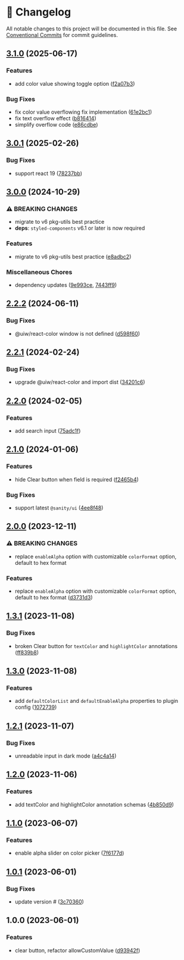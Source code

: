 <!-- markdownlint-disable --><!-- textlint-disable -->

# 📓 Changelog

All notable changes to this project will be documented in this file. See
[Conventional Commits](https://conventionalcommits.org) for commit guidelines.

## [3.1.0](https://github.com/cositehq/sanity-plugin-simpler-color-input/compare/v3.0.1...v3.1.0) (2025-06-17)

### Features

- add color value showing toggle option ([f2a07b3](https://github.com/cositehq/sanity-plugin-simpler-color-input/commit/f2a07b3cdfde525d9bd3c7957685378a1aeefc6a))

### Bug Fixes

- fix color value overflowing fix implementation ([61e2bc1](https://github.com/cositehq/sanity-plugin-simpler-color-input/commit/61e2bc1620b45b88b0d7defe6c61b0662d8bd28f))
- fix text overflow effect ([b816414](https://github.com/cositehq/sanity-plugin-simpler-color-input/commit/b8164140972accf0240f7b705e6aefa77bf9541d))
- simplify overflow code ([e86cdbe](https://github.com/cositehq/sanity-plugin-simpler-color-input/commit/e86cdbe61581380f7c74e695b36625dee99a2cf3))

## [3.0.1](https://github.com/cositehq/sanity-plugin-simpler-color-input/compare/v3.0.0...v3.0.1) (2025-02-26)

### Bug Fixes

- support react 19 ([78237bb](https://github.com/cositehq/sanity-plugin-simpler-color-input/commit/78237bb6ed8b480ffccc34276588e999c2dfe516))

## [3.0.0](https://github.com/cositehq/sanity-plugin-simpler-color-input/compare/v2.2.2...v3.0.0) (2024-10-29)

### ⚠ BREAKING CHANGES

- migrate to v6 pkg-utils best practice
- **deps**: `styled-components` v6.1 or later is now required

### Features

- migrate to v6 pkg-utils best practice ([e8adbc2](https://github.com/cositehq/sanity-plugin-simpler-color-input/commit/e8adbc29cefcb3dd083e36d3941b5962a4411eab))

### Miscellaneous Chores

- dependency updates ([9e993ce](https://github.com/cositehq/sanity-plugin-simpler-color-input/commit/9e993cef928d9007aac92c7dd71e339fa9804fc1), [7443ff9](https://github.com/cositehq/sanity-plugin-simpler-color-input/commit/7443ff9c49049e962773111f478b557d0a0599f3))

## [2.2.2](https://github.com/cositehq/sanity-plugin-simpler-color-input/compare/v2.2.1...v2.2.2) (2024-06-11)

### Bug Fixes

- @uiw/react-color window is not defined ([d598f60](https://github.com/cositehq/sanity-plugin-simpler-color-input/commit/d598f6008ba651b2d63b4768357bada6d20a97c5))

## [2.2.1](https://github.com/cositehq/sanity-plugin-simpler-color-input/compare/v2.2.0...v2.2.1) (2024-02-24)

### Bug Fixes

- upgrade @uiw/react-color and import dist ([34201c6](https://github.com/cositehq/sanity-plugin-simpler-color-input/commit/34201c66b2ec8f23e5e2d549e7b65c7fbc197719))

## [2.2.0](https://github.com/cositehq/sanity-plugin-simpler-color-input/compare/v2.1.0...v2.2.0) (2024-02-05)

### Features

- add search input ([75adc1f](https://github.com/cositehq/sanity-plugin-simpler-color-input/commit/75adc1fa6def344740050aabc96b890c4025390c))

## [2.1.0](https://github.com/cositehq/sanity-plugin-simpler-color-input/compare/v2.0.0...v2.1.0) (2024-01-06)

### Features

- hide Clear button when field is required ([f2465b4](https://github.com/cositehq/sanity-plugin-simpler-color-input/commit/f2465b4e17e250a2972444730684e72d5c3d9f97))

### Bug Fixes

- support latest `@sanity/ui` ([4ee8f48](https://github.com/cositehq/sanity-plugin-simpler-color-input/commit/4ee8f4846acd5028e212e213d4f9cc1e0016bf5e))

## [2.0.0](https://github.com/cositehq/sanity-plugin-simpler-color-input/compare/v1.3.1...v2.0.0) (2023-12-11)

### ⚠ BREAKING CHANGES

- replace `enableAlpha` option with customizable `colorFormat` option, default to hex format

### Features

- replace `enableAlpha` option with customizable `colorFormat` option, default to hex format ([d3731d3](https://github.com/cositehq/sanity-plugin-simpler-color-input/commit/d3731d3c92cd7d0d257611d7c8789040c6addd16))

## [1.3.1](https://github.com/cositehq/sanity-plugin-simpler-color-input/compare/v1.3.0...v1.3.1) (2023-11-08)

### Bug Fixes

- broken Clear button for `textColor` and `highlightColor` annotations ([ff839b8](https://github.com/cositehq/sanity-plugin-simpler-color-input/commit/ff839b8156170d1b0a1d97c3df075a3c14fdc99d))

## [1.3.0](https://github.com/cositehq/sanity-plugin-simpler-color-input/compare/v1.2.1...v1.3.0) (2023-11-08)

### Features

- add `defaultColorList` and `defaultEnableAlpha` properties to plugin config ([1072739](https://github.com/cositehq/sanity-plugin-simpler-color-input/commit/1072739821ad7fdb5701fec9e314cc79d9b8947f))

## [1.2.1](https://github.com/cositehq/sanity-plugin-simpler-color-input/compare/v1.2.0...v1.2.1) (2023-11-07)

### Bug Fixes

- unreadable input in dark mode ([a4c4a14](https://github.com/cositehq/sanity-plugin-simpler-color-input/commit/a4c4a14b0fe32dae7b40c2c6502e94ac69261356))

## [1.2.0](https://github.com/cositehq/sanity-plugin-simpler-color-input/compare/v1.1.0...v1.2.0) (2023-11-06)

### Features

- add textColor and highlightColor annotation schemas ([4b850d9](https://github.com/cositehq/sanity-plugin-simpler-color-input/commit/4b850d94f53f38dca0b83b233dbf65d7a0e1d058))

## [1.1.0](https://github.com/cositehq/sanity-plugin-simpler-color-input/compare/v1.0.1...v1.1.0) (2023-06-07)

### Features

- enable alpha slider on color picker ([7f6177d](https://github.com/cositehq/sanity-plugin-simpler-color-input/commit/7f6177d76e22aa81e9bb83e813d5279e7f327545))

## [1.0.1](https://github.com/cositehq/sanity-plugin-simpler-color-input/compare/v1.0.0...v1.0.1) (2023-06-01)

### Bug Fixes

- update version # ([3c70360](https://github.com/cositehq/sanity-plugin-simpler-color-input/commit/3c703606271fb857163d39dc2f50c3425972c939))

## 1.0.0 (2023-06-01)

### Features

- clear button, refactor allowCustomValue ([d93942f](https://github.com/cositehq/sanity-plugin-simpler-color-input/commit/d93942f9b49dcc256a45d7f0d2ab88dfffc9685e))
